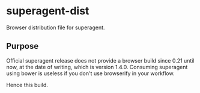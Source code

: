 # superagent-dist

Browser distribution file for superagent. 

## Purpose

Official superagent release does not provide a browser build since 0.21 until now, at the date of writing, which is version 1.4.0.
Consuming superagent using bower is useless if you don't use browserify in your workflow.

Hence this build. 


